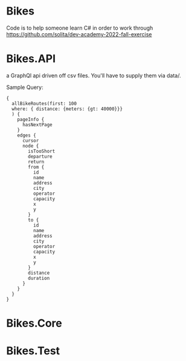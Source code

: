 # Bikes
Code is to help someone learn C# in order to work through https://github.com/solita/dev-academy-2022-fall-exercise

# Bikes.API 
a GraphQl api driven off csv files. You'll have to supply them via data/.

Sample Query:
```
{
  allBikeRoutes(first: 100
  where: { distance: {meters: {gt: 40000}}}
  ) {
    pageInfo {
      hasNextPage
    }
    edges {
      cursor
      node {
        isTooShort
        departure
        return
        from {
          id
          name
          address
          city
          operator
          capacity
          x
          y
        }
        to {
          id
          name
          address
          city
          operator
          capacity
          x
          y
        }
        distance
        duration
      }
    }
  }
}

```

# Bikes.Core
# Bikes.Test
